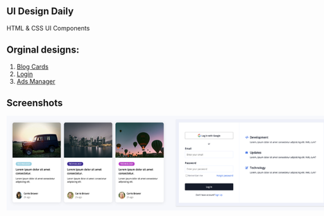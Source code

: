 ## UI Design Daily

HTML &amp; CSS UI Components

## Orginal designs:

1. <a href="https://uidesigndaily.com/posts/sketch-blog-cards-post-article-thumbnail-day-997">Blog Cards</a>
2. <a href="https://uidesigndaily.com/posts/sketch-login-log-in-authentication-features-day-1022">Login</a>
3. <a href="https://uidesigndaily.com/posts/sketch-ads-manager-table-list-day-1049">Ads Manager</a>

## Screenshots

<div style="display:flex">
  <img src="https://github.com/se4astien/ui-design-daily/blob/master/screenshots/blog-cards.png" alt="" width="75%" />
  <img src="https://github.com/se4astien/ui-design-daily/blob/master/screenshots/login.png" alt="" width="75%" />
  <img src="https://github.com/se4astien/ui-design-daily/blob/master/screenshots/ads-manager.png" alt="" width="75%" />
</div>
